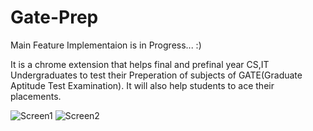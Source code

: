# Gate-Prep

Main Feature Implementaion is in Progress... :)

It is a chrome extension that helps final and prefinal year CS,IT Undergraduates to test their Preperation of subjects of GATE(Graduate Aptitude Test Examination). It will also help students to ace their placements.

![Screen1](../master/screenshots/1.jpg)
![Screen2](../master/screenshots/2.jpg)
